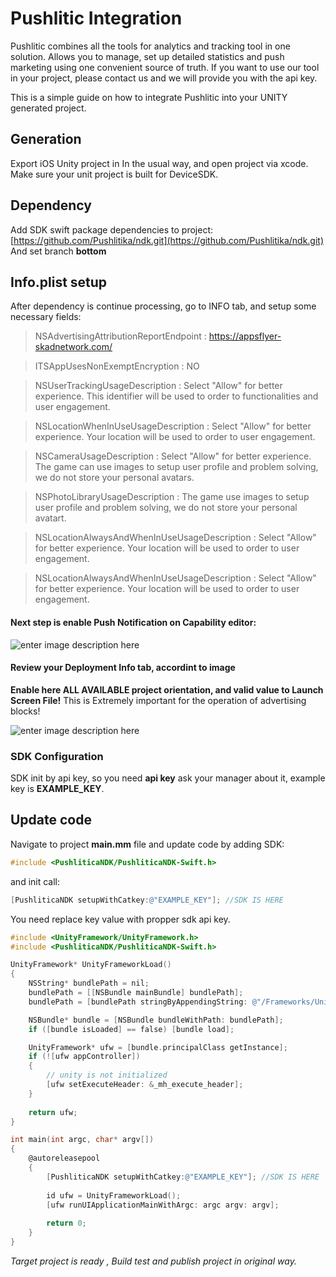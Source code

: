 #  Pushlitic Integration
Pushlitic combines all the tools for analytics and tracking tool in one solution.
Allows you to manage, set up detailed statistics and push marketing using one convenient source of truth.
If you want to use our tool in your project, please contact us and we will provide you with the api key.

This is a simple guide on how to integrate Pushlitic into your UNITY generated project.

## Generation
Export iOS Unity project in In the usual way, and open project via xcode. Make sure your unit project is built for DeviceSDK.

## Dependency 
Add SDK swift package dependencies to project: [https://github.com/Pushlitika/ndk.git](https://github.com/Pushlitika/ndk.git)
And set branch **bottom**

## Info.plist setup
After dependency is continue processing, go to INFO tab, and setup some necessary fields:

> NSAdvertisingAttributionReportEndpoint : https://appsflyer-skadnetwork.com/

> ITSAppUsesNonExemptEncryption  :  NO

> NSUserTrackingUsageDescription : Select "Allow" for better experience. This identifier will be used to  order to functionalities and user engagement.

> NSLocationWhenInUseUsageDescription : Select "Allow" for better experience. Your location will be used to order to user engagement.

> NSCameraUsageDescription : Select "Allow" for better experience. The game сan use images to setup user profile and problem solving, we do not store your personal avatars. 

> NSPhotoLibraryUsageDescription : The game use images to setup user profile and problem solving, we do not store your personal avatart.

> NSLocationAlwaysAndWhenInUseUsageDescription : Select "Allow" for better experience. Your location will be used to order to user engagement.

> NSLocationAlwaysAndWhenInUseUsageDescription : Select "Allow" for better experience. Your location will be used to order to user engagement.

#### Next step is enable **Push Notification** on Capability editor:

![enter image description here](https://i.imgur.com/bg1UMSz.png)


#### Review your Deployment Info tab, accordint to image
**Enable here ALL AVAILABLE project orientation, and valid value to Launch Screen File!** 
This is Extremely important for the operation of advertising blocks!

![enter image description here](https://i.imgur.com/g1HDkvC.png)

### SDK Configuration
SDK init by api key, so you need **api key** ask your manager about it, example key is **EXAMPLE_KEY**.

## Update code

Navigate to project **main.mm** file and update code by adding SDK:

```objective-c
#include <PushliticaNDK/PushliticaNDK-Swift.h>
```

and init call:
```objective-c
[PushliticaNDK setupWithCatkey:@"EXAMPLE_KEY"]; //SDK IS HERE
```

You need replace key value with propper sdk api key.

```objective-c
#include <UnityFramework/UnityFramework.h>
#include <PushliticaNDK/PushliticaNDK-Swift.h>

UnityFramework* UnityFrameworkLoad()
{
    NSString* bundlePath = nil;
    bundlePath = [[NSBundle mainBundle] bundlePath];
    bundlePath = [bundlePath stringByAppendingString: @"/Frameworks/UnityFramework.framework"];

    NSBundle* bundle = [NSBundle bundleWithPath: bundlePath];
    if ([bundle isLoaded] == false) [bundle load];

    UnityFramework* ufw = [bundle.principalClass getInstance];
    if (![ufw appController])
    {
        // unity is not initialized
        [ufw setExecuteHeader: &_mh_execute_header];
    }
    
    return ufw;
}

int main(int argc, char* argv[])
{
    @autoreleasepool
    {
        [PushliticaNDK setupWithCatkey:@"EXAMPLE_KEY"]; //SDK IS HERE
    
        id ufw = UnityFrameworkLoad();
        [ufw runUIApplicationMainWithArgc: argc argv: argv];
        
        return 0;
    }
}
```

*Target project is ready , Build test and publish project in original way.*





